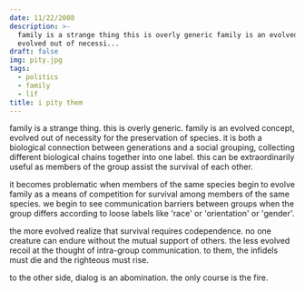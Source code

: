 ```yaml
---
date: 11/22/2008
description: >-
  family is a strange thing this is overly generic family is an evolved concept
  evolved out of necessi...
draft: false
img: pity.jpg
tags:
  - politics
  - family
  - lïf
title: i pity them
---
```


family is a strange thing. this is overly generic. family is an evolved concept, evolved out of necessity for the preservation of species. it is both a biological connection between generations and a social grouping, collecting different biological chains together into one label. this can be extraordinarily useful as members of the group assist the survival of each other.

it becomes problematic when members of the same species begin to evolve family as a means of competition for survival among members of the same species. we begin to see communication barriers between groups when the group differs according to loose labels like 'race' or 'orientation' or 'gender'.

the more evolved realize that survival requires codependence. no one creature can endure without the mutual support of others. the less evolved recoil at the thought of intra-group communication. to them, the infidels must die and the righteous must rise.

to the other side, dialog is an abomination. the only course is the fire.
